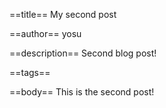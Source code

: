 ==title==
My second post

==author==
yosu

==description==
Second blog post!

==tags==

==body==
This is the second post!
